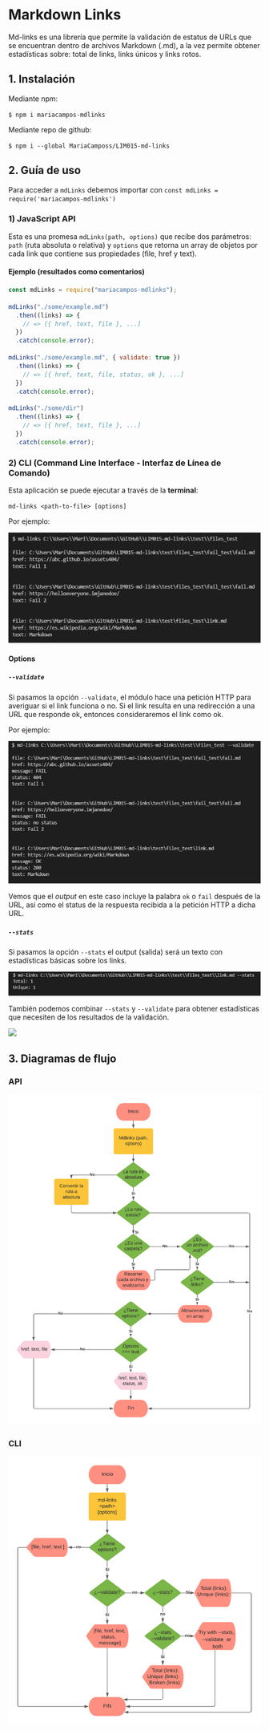 # Markdown Links

Md-links es una librería que permite la validación de estatus de URLs que se encuentran dentro de archivos Markdown (.md), a la vez permite obtener estadísticas sobre: total de links, links únicos y links rotos.

## 1. Instalación

Mediante npm:

`$ npm i mariacampos-mdlinks`

Mediante repo de github:

`$ npm i --global MariaCamposs/LIM015-md-links`

## 2. Guía de uso

Para acceder a `mdLinks` debemos importar con
`const mdLinks = require('mariacampos-mdlinks')` 

### 1) JavaScript API

Esta es una promesa `mdLinks(path, options)` que recibe dos parámetros: `path` (ruta absoluta o relativa) y `options` que retorna un array de objetos por cada link que contiene sus propiedades (file, href y text).

#### Ejemplo (resultados como comentarios)

```js
const mdLinks = require("mariacampos-mdlinks");

mdLinks("./some/example.md")
  .then((links) => {
    // => [{ href, text, file }, ...]
  })
  .catch(console.error);

mdLinks("./some/example.md", { validate: true })
  .then((links) => {
    // => [{ href, text, file, status, ok }, ...]
  })
  .catch(console.error);

mdLinks("./some/dir")
  .then((links) => {
    // => [{ href, text, file }, ...]
  })
  .catch(console.error);
```

### 2) CLI (Command Line Interface - Interfaz de Línea de Comando)

Esta aplicación se puede ejecutar a través de la **terminal**:

`md-links <path-to-file> [options]`

Por ejemplo:

![](https://github.com/MariaCamposs/LIM015-md-links/blob/main/captures/por_defecto.png?raw=true)

#### Options

##### `--validate`

Si pasamos la opción `--validate`, el módulo hace una petición HTTP para
averiguar si el link funciona o no. Si el link resulta en una redirección a una
URL que responde ok, entonces consideraremos el link como ok.

Por ejemplo:

![](https://github.com/MariaCamposs/LIM015-md-links/blob/main/captures/validate.png?raw=true)

Vemos que el _output_ en este caso incluye la palabra `ok` o `fail` después de
la URL, así como el status de la respuesta recibida a la petición HTTP a dicha
URL.

##### `--stats`

Si pasamos la opción `--stats` el output (salida) será un texto con estadísticas
básicas sobre los links.

![](https://github.com/MariaCamposs/LIM015-md-links/blob/main/captures/stats.png?raw=true)

También podemos combinar `--stats` y `--validate` para obtener estadísticas que
necesiten de los resultados de la validación.

![](captures/https://github.com/MariaCamposs/LIM015-md-links/blob/main/captures/stats_validate.png?raw=true)
## 3. Diagramas de flujo

### API

![](https://github.com/MariaCamposs/LIM015-md-links/blob/main/captures/Mdlinks.png?raw=true)

### CLI

![](https://github.com/MariaCamposs/LIM015-md-links/blob/main/captures/CLI.png?raw=true)